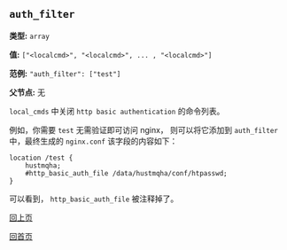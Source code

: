`auth_filter`
----------

**类型:** `array`

**值:** `["<localcmd>", "<localcmd>", ... , "<localcmd>"]`

**范例:** `"auth_filter": ["test"]`

**父节点:** 无

`local_cmds` 中关闭 `http basic authentication` 的命令列表。

例如，你需要 `test` 无需验证即可访问 nginx， 则可以将它添加到 `auth_filter` 中，最终生成的 `nginx.conf` 该字段的内容如下：

    location /test {
        hustmqha;
        #http_basic_auth_file /data/hustmqha/conf/htpasswd;
    }

可以看到， `http_basic_auth_file` 被注释掉了。

[回上页](genconf.md)

[回首页](../../index.md)